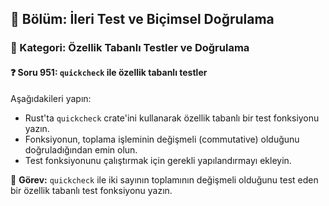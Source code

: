 ## 📘 Bölüm: İleri Test ve Biçimsel Doğrulama  
### 🔹 Kategori: Özellik Tabanlı Testler ve Doğrulama  
#### ❓ Soru 951: `quickcheck` ile özellik tabanlı testler

Aşağıdakileri yapın:

- Rust'ta `quickcheck` crate'ini kullanarak özellik tabanlı bir test fonksiyonu yazın.
- Fonksiyonun, toplama işleminin değişmeli (commutative) olduğunu doğruladığından emin olun.
- Test fonksiyonunu çalıştırmak için gerekli yapılandırmayı ekleyin.

🔧 **Görev:** `quickcheck` ile iki sayının toplamının değişmeli olduğunu test eden bir özellik tabanlı test fonksiyonu yazın.
